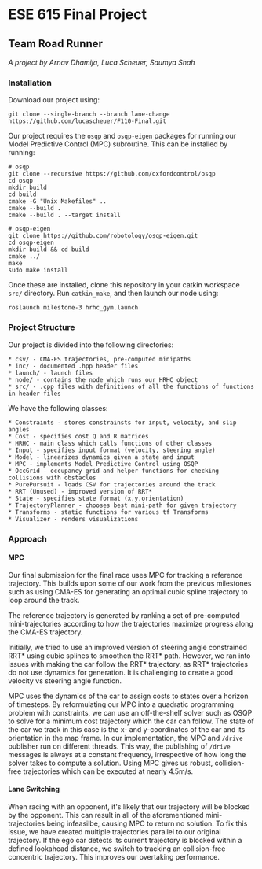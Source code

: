 # ESE 615 Final Project
## Team Road Runner
*A project by Arnav Dhamija, Luca Scheuer, Saumya Shah*

### Installation
Download our project using:

```
git clone --single-branch --branch lane-change https://github.com/lucascheuer/F110-Final.git
```

Our project requires the `osqp` and `osqp-eigen` packages for running our Model Predictive Control (MPC) subroutine. This can be installed by running:

```
# osqp
git clone --recursive https://github.com/oxfordcontrol/osqp
cd osqp
mkdir build
cd build
cmake -G "Unix Makefiles" ..
cmake --build .
cmake --build . --target install

# osqp-eigen
git clone https://github.com/robotology/osqp-eigen.git
cd osqp-eigen
mkdir build && cd build
cmake ../
make
sudo make install
```

Once these are installed, clone this repository in your catkin workspace `src/` directory. Run `catkin_make`, and then launch our node using:

```
roslaunch milestone-3 hrhc_gym.launch
```
### Project Structure

Our project is divided into the following directories:
```
* csv/ - CMA-ES trajectories, pre-computed minipaths
* inc/ - documented .hpp header files
* launch/ - launch files
* node/ - contains the node which runs our HRHC object
* src/ - .cpp files with definitions of all the functions of functions in header files
```

We have the following classes:
```
* Constraints - stores constrainsts for input, velocity, and slip angles
* Cost - specifies cost Q and R matrices
* HRHC - main class which calls functions of other classes
* Input - specifies input format (velocity, steering angle)
* Model - linearizes dynamics given a state and input
* MPC - implements Model Predictive Control using OSQP
* OccGrid - occupancy grid and helper functions for checking collisions with obstacles
* PurePursuit - loads CSV for trajectories around the track
* RRT (Unused) - improved version of RRT*
* State - specifies state format (x,y,orientation)
* TrajectoryPlanner - chooses best mini-path for given trajectory
* Transforms - static functions for various tf Transforms
* Visualizer - renders visualizations
```

### Approach

#### MPC

Our final submission for the final race uses MPC for tracking a reference trajectory. This builds upon some of our work from the previous milestones such as using CMA-ES for generating an optimal cubic spline trajectory to loop around the track.

The reference trajectory is generated by ranking a set of pre-computed mini-trajectories according to how the trajectories maximize progress along the CMA-ES trajectory.

Initially, we tried to use an improved version of steering angle constrained RRT* using cubic splines to smoothen the RRT* path. However, we ran into issues with making the car follow the RRT* trajectory, as RRT* trajectories do not use dynamics for generation. It is challenging to create a good velocity vs steering angle function.

MPC uses the dynamics of the car to assign costs to states over a horizon of timesteps. By reformulating our MPC into a quadratic programming problem with constraints, we can use an off-the-shelf solver such as OSQP to solve for a minimum cost trajectory which the car can follow. The state of the car we track in this case is the x- and y-coordinates of the car and its orientation in the map frame. In our implementation, the MPC and `/drive` publisher run on different threads. This way, the publishing of `/drive` messages is always at a constant frequency, irrespective of how long the solver takes to compute a solution. Using MPC gives us robust, collision-free trajectories which can be executed at nearly 4.5m/s.

#### Lane Switching

When racing with an opponent, it's likely that our trajectory will be blocked by the opponent. This can result in all of the aforementioned mini-trajectories being infeasilbe, causing MPC to return no solution. To fix this issue, we have created multiple trajectories parallel to our original trajectory. If the ego car detects its current trajectory is blocked within a defined lookahead distance, we switch to tracking an collision-free concentric trajectory. This improves our overtaking performance.
